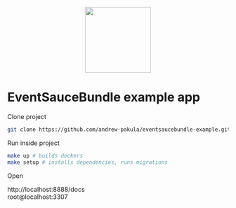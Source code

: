 <p align="center">
    <a href="https://eventsauce.io">
        <img src="https://eventsauce.io/static/logo.svg" height="150px" width="150px">
    </a>
</p>

# EventSauceBundle example app

Clone project

```bash
git clone https://github.com/andrew-pakula/eventsaucebundle-example.git
```

Run inside project

```bash
make up # builds dockers
make setup # installs dependencies, runs migrations
```
Open

http://localhost:8888/docs \
root@localhost:3307